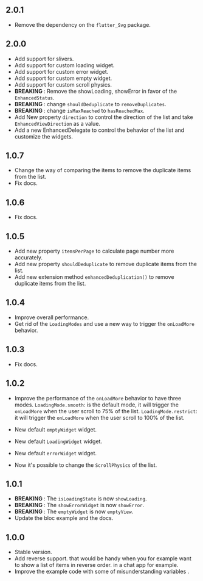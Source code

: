 ## 2.0.1

- Remove the dependency on the `flutter_Svg` package.

## 2.0.0

- Add support for slivers.
- Add support for custom loading widget.
- Add support for custom error widget.
- Add support for custom empty widget.
- Add support for custom scroll physics.
- **BREAKING** : Remove the showLoading, showError in favor of the `EnhancedStatus`.
- **BREAKING** : change `shouldDeduplicate` to `removeDuplicates`.
- **BREAKING** : change `isMaxReached` to `hasReachedMax`.
- Add New property `direction` to control the direction of the list and take `EnhancedViewDirection` as a value.
- Add a new EnhancedDelegate to control the behavior of the list and customize the widgets.
  

## 1.0.7

- Change the way of comparing the items to remove the duplicate items from the list.
- Fix docs.

## 1.0.6

- Fix docs.

## 1.0.5

- Add new property `itemsPerPage` to calculate page number more accurately.
- Add new property `shouldDeduplicate` to remove duplicate items from the list.
- Add new extension method `enhancedDeduplication()` to remove duplicate items from the list.

## 1.0.4

- Improve overall performance.
- Get rid of the `LoadingModes` and use a new way to trigger the `onLoadMore` behavior.

## 1.0.3

- Fix docs.

## 1.0.2

- Improve the performance of the `onLoadMore` behavior to have three modes.
  `LoadingMode.smooth`: is the default mode, it will trigger the `onLoadMore` when the user scroll to 75% of the list.
  `LoadingMode.restrict`: it will trigger the `onLoadMore` when the user scroll to 100% of the list.

- New default `emptyWidget` widget.
- New default `LoadingWidget` widget.
- New default `errorWidget` widget.
- Now it's possible to change the `ScrollPhysics` of the list.

## 1.0.1

- **BREAKING** : The `isLoadingState` is now `showLoading`.
- **BREAKING** : The `showErrorWidget` is now `showError`.
- **BREAKING** : The `emptyWidget` is now `emptyView`.
- Update the bloc example and the docs.

## 1.0.0

- Stable version.
- Add reverse support. that would be handy when you for example want to show a list of items in reverse order. in a chat app for example.
- Improve the example code with some of misunderstanding variables .
